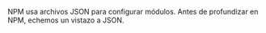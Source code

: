 NPM usa archivos JSON para configurar módulos. Antes de profundizar en NPM, echemos un vistazo a JSON.
